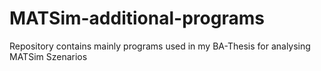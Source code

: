 # MATSim-additional-programs
Repository contains mainly programs used in my BA-Thesis for analysing MATSim Szenarios
